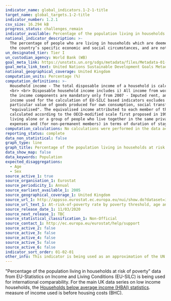```yaml
---
indicator_name: global_indicators.1-2-1-title
target_name: global_targets.1-2-title
indicator_number: 1.2.1
csv_size: 16.294 kB
progress_status: challenges_remain
indicator_available: Percentage of the population living in households at risk of poverty, by sex and age
national_indicator_description: >-
  The percentage of people who are living in households which are deemed at risk of poverty in the national context. Monitoring national poverty is important for country-specific development agendas. National poverty lines are used to make more accurate estimates of poverty consistent with
  the country’s specific economic and social circumstances, and are not intended for international comparisons of poverty rates.
un_designated_tier: Tier I
un_custodian_agency: World Bank (WB)
goal_meta_link: https://unstats.un.org/sdgs/metadata/files/Metadata-01-02-01.pdf
goal_meta_link_text: United Nations Sustainable Development Goals Metadata (PDF 98.2 KB)
national_geographical_coverage: United Kingdom
computation_units: Percentage (%)
computation_definitions: >-
  Household income - The total disposable income of a household is calculated by adding together the personal income received by all of the household members plus income received at household level. The measure of income used is before housing costs  Missing income information is imputed.
  <br> <br> Disposable household income includes i) All income from work (employee wages and self-employment earnings), ii) Private income from investment and property, iii) Transfers between households, iv) All social transfers received in cash including old-age pensions  Note - Some of
  the income components are mandatory only from 2007 - Imputed rent, and Interest paid on mortgage, and v) Employer's social insurance contributions. <br> From 2007 onwards, all countries have to supply gross income information. <br> The current definition of total household disposable
  income used for the calculation of EU-SILC based indicators excludes i) Imputed rent - i.e. money that one saves on full (market) rent by living in one's own accommodation or in accommodation rented at a price that is lower than the market rent, and ii) Non monetary income components, in
  particular value of goods produced for own consumption, social transfers in kind and non-cash employee income except company cars.<br> <br> Equivalence scale - To take into account the impact of differences in household size and composition, the total disposable household income is
  "equivalised". The equivalised income attributed to each member of the household is calculated by dividing the total disposable income of the household by the equivalisation factor. <br> Equivalisation factors can be determined in various ways. Eurostat applies an equivalisation factor
  calculated according to the OECD-modified scale first proposed in 1994. This gives a weight of 1.0 to the first person aged 14 or more, a weight of 0.5 to other persons aged 14 or more and a weight of 0.3 to persons aged 0-13. <br> <br> Household - A 'private household' means "a person
  living alone or a group of people who live together in the same private dwelling and share expenditures, including the joint provision of the essentials of living". EU-SILC implementing regulation number 1983/2003 on updated definitions, defines households in terms of sharing household
  expenses and (for non-permanent members) in terms of duration of stay and (for temporarily absent members) in terms of duration of absence. Definitions sourced from “Income and Living Conditions” Metadata (Eurostat).
computation_calculations: No calculations were performed in the data acquisition of this indicator as appropriate data was readily available. For insight into the details of potential calculations please refer to the original source metadata or source contact.
reporting_status: complete
data_non_statistical: false
graph_type: line
graph_title: Percentage of the population living in households at risk of poverty
data_show_map: false
data_keywords: Population
expected_disaggregations:
  - Age
  - Sex
source_active_1: true
source_organisation_1: Eurostat
source_periodicity_1: Annual
source_earliest_available_1: 2005
source_geographical_coverage_1: United Kingdom
source_url_1: http://appsso.eurostat.ec.europa.eu/nui/show.do?dataset=ilc_li02&lang=en
source_url_text_1: At-risk-of-poverty rate by poverty threshold, age and sex - EU-SILC survey
source_release_date_1: 11/03/2020
source_next_release_1: TBC
source_statistical_classification_1: Non-Official
source_contact_1: http://ec.europa.eu/eurostat/help/support
source_active_2: false
source_active_3: false
source_active_4: false
source_active_5: false
source_active_6: false
indicator_sort_order: 01-02-01
other_info: This indicator is being used as an approximation of the UN SDG Indicator. Where possible, we will work to identify or develop UK data to meet the global indicator specification. This indicator has been identified in collaboration with topic experts.
---
```

"Percentage of the population living in households at risk of poverty" data from EU-Statistics on Income and Living Conditions (EU-SILC) is being used for international comparability.  For the main UK data series on low income households, the [Households below average income (HBAI) statistics](https://www.gov.uk/government/collections/households-below-average-income-hbai--2). measure of income used is before housing costs (BHC).
